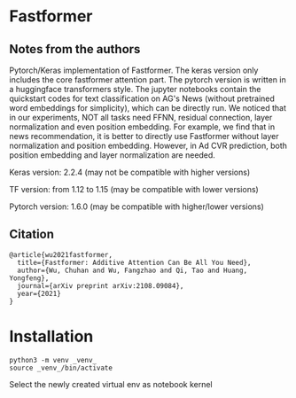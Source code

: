 # Fastformer

## Notes from the authors

Pytorch/Keras implementation of Fastformer. The keras version only includes the core fastformer attention part. The pytorch version is written in a huggingface transformers style. The jupyter notebooks contain the quickstart codes for text classification on AG's News (without pretrained word embeddings for simplicity), which can be directly run.  We noticed that in our experiments, NOT all tasks need FFNN, residual connection, layer normalization and even position embedding. For example, we find that in news recommendation, it is better to directly use Fastformer without layer normalization and position embedding. However, in Ad CVR prediction, both position embedding and layer normalization are needed.

Keras version: 2.2.4 (may not be compatible with higher versions)

TF version: from 1.12 to 1.15 (may be compatible with lower versions)

Pytorch version: 1.6.0 (may be compatible with higher/lower versions)

## Citation
```
@article{wu2021fastformer,
  title={Fastformer: Additive Attention Can Be All You Need},
  author={Wu, Chuhan and Wu, Fangzhao and Qi, Tao and Huang, Yongfeng},
  journal={arXiv preprint arXiv:2108.09084},
  year={2021}
}
```

# Installation

```
python3 -m venv _venv_
source _venv_/bin/activate
```

Select the newly created virtual env as notebook kernel